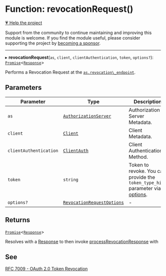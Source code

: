 # Function: revocationRequest()

[💗 Help the project](https://github.com/sponsors/panva)

Support from the community to continue maintaining and improving this module is welcome. If you find the module useful, please consider supporting the project by [becoming a sponsor](https://github.com/sponsors/panva).

***

▸ **revocationRequest**(`as`, `client`, `clientAuthentication`, `token`, `options?`): [`Promise`](https://developer.mozilla.org/docs/Web/JavaScript/Reference/Global_Objects/Promise)\<[`Response`](https://developer.mozilla.org/docs/Web/API/Response)\>

Performs a Revocation Request at the
[`as.revocation\_endpoint`](../interfaces/AuthorizationServer.md#revocation_endpoint).

## Parameters

| Parameter | Type | Description |
| ------ | ------ | ------ |
| `as` | [`AuthorizationServer`](../interfaces/AuthorizationServer.md) | Authorization Server Metadata. |
| `client` | [`Client`](../interfaces/Client.md) | Client Metadata. |
| `clientAuthentication` | [`ClientAuth`](../type-aliases/ClientAuth.md) | Client Authentication Method. |
| `token` | `string` | Token to revoke. You can provide the `token_type_hint` parameter via [options](../interfaces/RevocationRequestOptions.md#additionalparameters). |
| `options?` | [`RevocationRequestOptions`](../interfaces/RevocationRequestOptions.md) | - |

## Returns

[`Promise`](https://developer.mozilla.org/docs/Web/JavaScript/Reference/Global_Objects/Promise)\<[`Response`](https://developer.mozilla.org/docs/Web/API/Response)\>

Resolves with a [Response](https://developer.mozilla.org/docs/Web/API/Response) to then invoke [processRevocationResponse](processRevocationResponse.md) with

## See

[RFC 7009 - OAuth 2.0 Token Revocation](https://www.rfc-editor.org/rfc/rfc7009.html#section-2)
